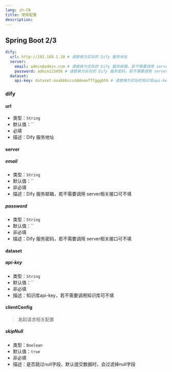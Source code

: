 ```yaml
---
lang: zh-CN
title: 使用配置
description: 
---
```


## Spring Boot 2/3

```yaml
dify:
  url: http://192.168.1.10 # 请替换为实际的 Dify 服务地址
  server:
    email: admin@admin.com # 请替换为实际的 Dify 服务邮箱，若不需要调用 server相关接口可不填
    password: admin123456 # 请替换为实际的 Dify 服务密码，若不需要调用 server相关接口可不填
  dataset:
    api-key: dataset-aaabbbcccdddeeefffggghhh # 请替换为实际的知识库api-key, 若不需要调用知识库可不填
```

### dify

#### url

- 类型：`String`
- 默认值：``
- 必填
- 描述：Dify 服务地址

#### server

##### email

- 类型：`String`
- 默认值：``
- 非必填
- 描述：Dify 服务邮箱，若不需要调用 server相关接口可不填

##### password

- 类型：`String`
- 默认值：``
- 非必填
- 描述：Dify 服务密码，若不需要调用 server相关接口可不填

#### dataset

##### api-key

- 类型：`String`
- 默认值：``
- 非必填
- 描述：知识库api-key，若不需要调用知识库可不填

#### clientConfig

> 发起请求相关配置

##### skipNull

- 类型：`Boolean`
- 默认值：`true`
- 非必填
- 描述：是否跳过null字段，默认提交数据时，会过滤掉null字段


